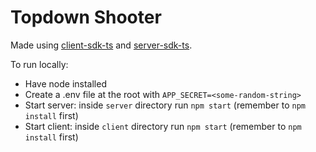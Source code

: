 # Topdown Shooter

Made using [client-sdk-ts](https://github.com/hathora/client-sdk-ts) and [server-sdk-ts](https://github.com/hathora/server-sdk-ts).

To run locally:

- Have node installed
- Create a .env file at the root with `APP_SECRET=<some-random-string>`
- Start server: inside `server` directory run `npm start` (remember to `npm install` first)
- Start client: inside `client` directory run `npm start` (remember to `npm install` first)
